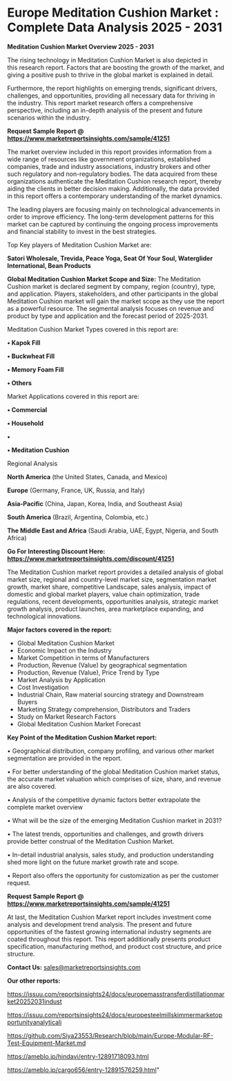 # Europe Meditation Cushion Market : Complete Data Analysis 2025 - 2031

<Strong> Meditation Cushion Market Overview 2025 - 2031</strong>

The rising technology in Meditation Cushion Market is also depicted in this research report. Factors that are boosting the growth of the market, and giving a positive push to thrive in the global market is explained in detail.

Furthermore, the report highlights on emerging trends, significant drivers, challenges, and opportunities, providing all necessary data for thriving in the industry. This report market research offers a comprehensive perspective, including an in-depth analysis of the present and future scenarios within the industry.

<strong>Request Sample Report @ <a href=https://www.marketreportsinsights.com/sample/41251>https://www.marketreportsinsights.com/sample/41251</a></strong>

The market overview included in this report provides information from a wide range of resources like government organizations, established companies, trade and industry associations, industry brokers and other such regulatory and non-regulatory bodies. The data acquired from these organizations authenticate the Meditation Cushion research report, thereby aiding the clients in better decision making. Additionally, the data provided in this report offers a contemporary understanding of the market dynamics.

The leading players are focusing mainly on technological advancements in order to improve efficiency. The long-term development patterns for this market can be captured by continuing the ongoing process improvements and financial stability to invest in the best strategies.

Top Key players of Meditation Cushion Market are:

<strong>Satori Wholesale, Trevida, Peace Yoga, Seat Of Your Soul, Waterglider International, Bean Products</strong>

<strong><b>Global Meditation Cushion Market Scope and Size:</b></strong>
The Meditation Cushion market is declared segment by company, region (country), type, and application. Players, stakeholders, and other participants in the global Meditation Cushion market will gain the market scope as they use the report as a powerful resource. The segmental analysis focuses on revenue and product by type and application and the forecast period of 2025-2031.

Meditation Cushion Market Types covered in this report are:

<strong>•  Kapok Fill

•  Buckwheat Fill

•  Memory Foam Fill

•  Others</strong>

Market Applications covered in this report are:

<strong>•  Commercial

•  Household

•  

•  Meditation Cushion</strong> 

Regional Analysis

<strong>North America</strong> (the United States, Canada, and Mexico)

<strong>Europe</strong> (Germany, France, UK, Russia, and Italy)

<strong>Asia-Pacific</strong> (China, Japan, Korea, India, and Southeast Asia)

<strong>South America</strong> (Brazil, Argentina, Colombia, etc.)

<strong>The Middle East and Africa</strong> (Saudi Arabia, UAE, Egypt, Nigeria, and South Africa)

<strong>Go For Interesting Discount Here: <a href=https://www.marketreportsinsights.com/discount/41251>https://www.marketreportsinsights.com/discount/41251</a></strong>

The Meditation Cushion market report provides a detailed analysis of global market size, regional and country-level market size, segmentation market growth, market share, competitive Landscape, sales analysis, impact of domestic and global market players, value chain optimization, trade regulations, recent developments, opportunities analysis, strategic market growth analysis, product launches, area marketplace expanding, and technological innovations.

<strong><b>Major factors covered in the report:</b></strong>
<ul>
  <li>Global Meditation Cushion Market </li>
  <li>Economic Impact on the Industry</li>
  <li>Market Competition in terms of Manufacturers</li>
  <li>Production, Revenue (Value) by geographical segmentation</li>
  <li>Production, Revenue (Value), Price Trend by Type</li>
  <li>Market Analysis by Application</li>
  <li>Cost Investigation</li>
  <li>Industrial Chain, Raw material sourcing strategy and Downstream Buyers</li>
  <li>Marketing Strategy comprehension, Distributors and Traders</li>
  <li>Study on Market Research Factors</li>
  <li>Global Meditation Cushion Market Forecast</li>
</ul>

<strong><b>Key Point of the Meditation Cushion Market report:</b></strong>

• Geographical distribution, company profiling, and various other market segmentation are provided in the report.

• For better understanding of the global Meditation Cushion market status, the accurate market valuation which comprises of size, share, and revenue are also covered.

• Analysis of the competitive dynamic factors better extrapolate the complete market overview

• What will be the size of the emerging Meditation Cushion market in 2031?

• The latest trends, opportunities and challenges, and growth drivers provide better construal of the Meditation Cushion Market.

• In-detail industrial analysis, sales study, and production understanding shed more light on the future market growth rate and scope.

• Report also offers the opportunity for customization as per the customer request.

<strong>Request Sample Report @ <a href=https://www.marketreportsinsights.com/sample/41251>https://www.marketreportsinsights.com/sample/41251</a></strong>

At last, the Meditation Cushion Market report includes investment come analysis and development trend analysis. The present and future opportunities of the fastest growing international industry segments are coated throughout this report. This report additionally presents product specification, manufacturing method, and product cost structure, and price structure.

<strong>Contact Us:</strong>
sales@marketreportsinsights.com

<strong>Our other reports:</strong>

<a href=https://issuu.com/reportsinsights24/docs/europemasstransferdistillationmarket20252031indust>https://issuu.com/reportsinsights24/docs/europemasstransferdistillationmarket20252031indust</a>

<a href=https://issuu.com/reportsinsights24/docs/europesteelmillskimmermarketopportunityanalyticali>https://issuu.com/reportsinsights24/docs/europesteelmillskimmermarketopportunityanalyticali</a>

<a href=https://github.com/Siya23553/Research/blob/main/Europe-Modular-RF-Test-Equipment-Market.md>https://github.com/Siya23553/Research/blob/main/Europe-Modular-RF-Test-Equipment-Market.md</a>

<a href=https://ameblo.jp/hindavi/entry-12891718093.html>https://ameblo.jp/hindavi/entry-12891718093.html</a>

<a href=https://ameblo.jp/cargo656/entry-12891576259.html>https://ameblo.jp/cargo656/entry-12891576259.html</a>"
